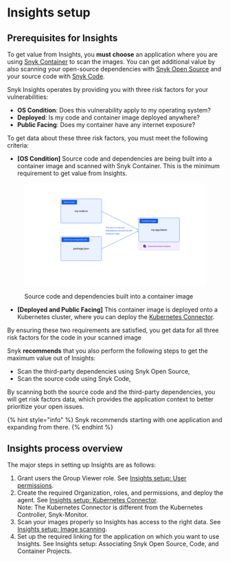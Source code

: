 # Insights setup

## Prerequisites for Insights

To get value from Insights, you **must choose** an application where you are using [Snyk Container](../../../scan-containers/) to scan the images. You can get additional value by also scanning your open-source dependencies with [Snyk Open Source](../../../scan-application-code/snyk-open-source/) and your source code with [Snyk Code](../../../scan-application-code/snyk-code/).

Snyk Insights operates by providing you with three risk factors for your vulnerabilities:&#x20;

* **OS Condition**: Does this vulnerability apply to my operating system?
* **Deployed**: Is my code and container image deployed anywhere?
* **Public Facing**: Does my container have any internet exposure?

To get data about these three risk factors, you must meet the following criteria:

* **\[OS Condition]** Source code and dependencies are being built into a container image and scanned with Snyk Container. This is the minimum requirement to get value from Insights.

<figure><img src="../../../.gitbook/assets/Example OS condition.png" alt="Source code and dependencies built into a container image"><figcaption><p>Source code and dependencies built into a container image</p></figcaption></figure>

* **\[Deployed and Public Facing]** This container image is deployed onto a Kubernetes cluster, where you can deploy the [Kubernetes Connector](insights-setup-kubernetes-connector.md).

By ensuring these two requirements are satisfied, you get data for all three risk factors for the code in your scanned image

Snyk **recommends** that you also perform the following steps to get the maximum value out of Insights:

* Scan the third-party dependencies using Snyk Open Source,
* Scan the source code using Snyk Code,

By scanning both the source code and the third-party dependencies, you will get risk factors data, which provides the application context to better prioritize your open issues.

{% hint style="info" %}
Snyk recommends starting with one application and expanding from there.
{% endhint %}

## Insights process overview

The major steps in setting up Insights are as follows:

1. Grant users the Group Viewer role. See [Insights setup: User permissions](insights-setup-user-permissions.md).
2. Create the required Organization, roles, and permissions, and deploy the agent. See [Insights setup: Kubernetes Connector](insights-setup-kubernetes-connector.md).\
   &#x20;Note: The Kubernetes Connector is different from the Kubernetes Controller, Snyk-Monitor.
3. Scan your images properly so Insights has access to the right data. See [Insights setup: Image scanning](insights-setup-image-scanning.md).
4. Set up the required linking for the application on which you want to use Insights. See Insights setup: Associating Snyk Open Source, Code, and Container Projects.



